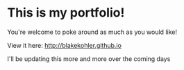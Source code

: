                                                                      

# This is my portfolio! 
You're welcome to poke around as much as you would like!

View it here: http://blakekohler.github.io

I'll be updating this more and more over the coming days

